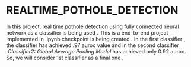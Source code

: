 # REALTIME_POTHOLE_DETECTION

In this project, real time pothole detection using fully connected neural network as a classifier is being used .
This is a end-to-end project implemented in .ipynb checkpoint is being created .
In the first classifier , the classifier has achieved .97 auroc value and in the second classifier :*Classifier2: Global Average Pooling Model* has achieved only 0.92
auroc.
So, we will consider 1st classifier as  a final one .
